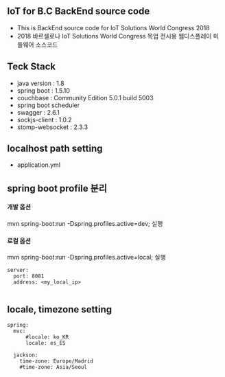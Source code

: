 ## IoT for B.C BackEnd source code
- This is BackEnd source code for IoT Solutions World Congress 2018
- 2018 바르셀로나 IoT Solutions World Congress 목업 전시용 웹디스플레이 미들웨어 소스코드 

## Teck Stack
- java version : 1.8
- spring boot : 1.5.10
- couchbase : Community Edition 5.0.1 build 5003
- spring boot scheduler
- swagger : 2.6.1
- sockjs-client : 1.0.2
- stomp-websocket : 2.3.3

## localhost path setting
- application.yml  

## spring boot profile 분리
#### 개발 옵션
mvn spring-boot:run -Dspring.profiles.active=dev; 실행

#### 로컬 옵션
mvn spring-boot:run -Dspring.profiles.active=local; 실행

```
server:
  port: 8081
  address: <my_local_ip>
  
```

## locale, timezone setting
  
```
spring:
  mvc:
      #locale: ko_KR
      locale: es_ES

  jackson:
    time-zone: Europe/Madrid
    #time-zone: Asia/Seoul  

```